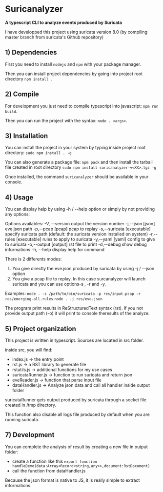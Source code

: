 # __Suricanalyzer__

**A typescript CLI to analyze events produced by Suricata**

I have developped this project using suricata version 8.0 (by compiling master branch from suricata's Github repository)

## 1) Dependencies

First you need to install `nodejs` and `npm` with your package manager.

Then you can install project dependencies by going into project root directory `npm install .`

## 2) Compile

For development you just need to compile typescript into javascript: `npm run build`.

Then you can run the project with the syntax: `node . <args>`.

## 3) Installation

You can install the project in your system by typing inside project root directory: `sudo npm install . -g`

You can also generate a package file: `npm pack` and then install the tarball file created in root directory `sudo npm install suricanalyzer-v<XX>.tgz -g`

Once installed, the command `suricanalyzer` should be available in your console.

## 4) Usage

You can display help by using -h / --help option or simply by not providing any options:

Options availables:
  -V, --version                     	output the version number
  -j,--json [json]                  	eve.json path
  -p,--pcap [pcap]            		    pcap to replay
  -s,--suricata [executable]  	        specify suricata path (default: the suricata version installed on system)
  -r,--rules [executable]     	        rules to apply to suricata
  -y,--yaml [yaml]            		    config to give to suricata
  -o,--output [output]       	        rst file to print
  -d,--debug                  		    show debug informations
  -h, --help                  		    display help for command

There is 2 differents modes:

1) You give directly the eve.json produced by suricata by using -j / --json option
2) You give a pcap file to replay. In this case surcanalyzer will launch suricata and you can use options-s , -r and -y.

Examples: `node . -s /path/to/bin/suricata -p res/input.pcap -r res/emerging-all.rules`
          `node . -j res/eve.json`

The program print results in ReStructuredText syntax (rst). If you not provide output path (-o) it will print to console theresults of the analyze.

## 5) Project organization

This project is written in typescript. Sources are located in src folder.

inside src, you will find:

- index.js -> the entry point
- rst.js   -> a RST library to generate file
- rstutils.js -> additional functions for my use cases
- suricataRunner.js -> function to run suricata and return json
- eveReader.js -> function that parse input file
- dataHandler.js -> Analyze json data and call all handler inside output folder

suricataRunner gets output produced by suricata through a socket file created in /tmp directory.

This function also disable all logs file produced by default when you are running suricata.

## 7) Development

You can complete the analysis of result by creating a new file in output folder:

- create a function like this `export function handleDemo(data:Array<Record<string,any>>,document:RstDocument)`
- call the function from dataHandler.js

Because the json format is native to JS, it is really simple to extract informations.
